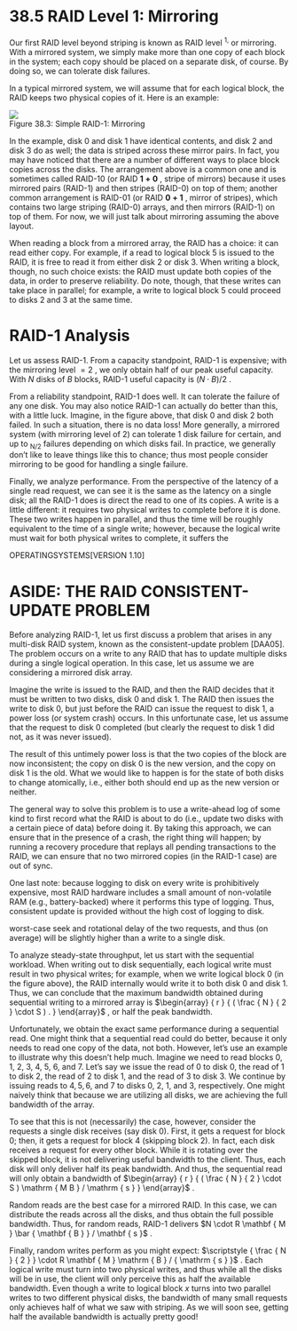 # 38.5 RAID Level 1: Mirroring  

Our first RAID level beyond striping is known as RAID level $^ { 1 , }$ or mirroring. With a mirrored system, we simply make more than one copy of each block in the system; each copy should be placed on a separate disk, of course. By doing so, we can tolerate disk failures.  

In a typical mirrored system, we will assume that for each logical block, the RAID keeps two physical copies of it. Here is an example:  

![](images/3fb2919c2d58c3667dd03bd619c3c4b98b3deed588ff78b032f31cfd3fa48a06.jpg)  
Figure 38.3: Simple RAID-1: Mirroring  

In the example, disk 0 and disk 1 have identical contents, and disk 2 and disk 3 do as well; the data is striped across these mirror pairs. In fact, you may have noticed that there are a number of different ways to place block copies across the disks. The arrangement above is a common one and is sometimes called RAID-10 (or RAID $\mathbf { 1 + 0 }$ , stripe of mirrors) because it uses mirrored pairs (RAID-1) and then stripes (RAID-0) on top of them; another common arrangement is RAID-01 (or RAID $\mathbf { 0 + 1 }$ , mirror of stripes), which contains two large striping (RAID-0) arrays, and then mirrors (RAID-1) on top of them. For now, we will just talk about mirroring assuming the above layout.  

When reading a block from a mirrored array, the RAID has a choice: it can read either copy. For example, if a read to logical block 5 is issued to the RAID, it is free to read it from either disk 2 or disk 3. When writing a block, though, no such choice exists: the RAID must update both copies of the data, in order to preserve reliability. Do note, though, that these writes can take place in parallel; for example, a write to logical block 5 could proceed to disks 2 and 3 at the same time.  

# RAID-1 Analysis  

Let us assess RAID-1. From a capacity standpoint, RAID-1 is expensive; with the mirroring level $= 2$ , we only obtain half of our peak useful capacity. With $N$ disks of $B$ blocks, RAID-1 useful capacity is $( N \cdot B ) / 2$ .  

From a reliability standpoint, RAID-1 does well. It can tolerate the failure of any one disk. You may also notice RAID-1 can actually do better than this, with a little luck. Imagine, in the figure above, that disk 0 and disk 2 both failed. In such a situation, there is no data loss! More generally, a mirrored system (with mirroring level of 2) can tolerate 1 disk failure for certain, and up to $_ { \mathrm { N } / 2 }$ failures depending on which disks fail. In practice, we generally don’t like to leave things like this to chance; thus most people consider mirroring to be good for handling a single failure.  

Finally, we analyze performance. From the perspective of the latency of a single read request, we can see it is the same as the latency on a single disk; all the RAID-1 does is direct the read to one of its copies. A write is a little different: it requires two physical writes to complete before it is done. These two writes happen in parallel, and thus the time will be roughly equivalent to the time of a single write; however, because the logical write must wait for both physical writes to complete, it suffers the  

OPERATINGSYSTEMS[VERSION 1.10]  

# ASIDE: THE RAID CONSISTENT-UPDATE PROBLEM  

Before analyzing RAID-1, let us first discuss a problem that arises in any multi-disk RAID system, known as the consistent-update problem [DAA05]. The problem occurs on a write to any RAID that has to update multiple disks during a single logical operation. In this case, let us assume we are considering a mirrored disk array.  

Imagine the write is issued to the RAID, and then the RAID decides that it must be written to two disks, disk 0 and disk 1. The RAID then issues the write to disk 0, but just before the RAID can issue the request to disk 1, a power loss (or system crash) occurs. In this unfortunate case, let us assume that the request to disk 0 completed (but clearly the request to disk 1 did not, as it was never issued).  

The result of this untimely power loss is that the two copies of the block are now inconsistent; the copy on disk 0 is the new version, and the copy on disk 1 is the old. What we would like to happen is for the state of both disks to change atomically, i.e., either both should end up as the new version or neither.  

The general way to solve this problem is to use a write-ahead log of some kind to first record what the RAID is about to do (i.e., update two disks with a certain piece of data) before doing it. By taking this approach, we can ensure that in the presence of a crash, the right thing will happen; by running a recovery procedure that replays all pending transactions to the RAID, we can ensure that no two mirrored copies (in the RAID-1 case) are out of sync.  

One last note: because logging to disk on every write is prohibitively expensive, most RAID hardware includes a small amount of non-volatile RAM (e.g., battery-backed) where it performs this type of logging. Thus, consistent update is provided without the high cost of logging to disk.  

worst-case seek and rotational delay of the two requests, and thus (on average) will be slightly higher than a write to a single disk.  

To analyze steady-state throughput, let us start with the sequential workload. When writing out to disk sequentially, each logical write must result in two physical writes; for example, when we write logical block 0 (in the figure above), the RAID internally would write it to both disk 0 and disk 1. Thus, we can conclude that the maximum bandwidth obtained during sequential writing to a mirrored array is $\begin{array} { r } { ( \frac { N } { 2 } \cdot S ) . } \end{array}$ , or half the peak bandwidth.  

Unfortunately, we obtain the exact same performance during a sequential read. One might think that a sequential read could do better, because it only needs to read one copy of the data, not both. However, let’s use an example to illustrate why this doesn’t help much. Imagine we need to read blocks 0, 1, 2, 3, 4, 5, 6, and 7. Let’s say we issue the read of 0 to disk 0, the read of 1 to disk 2, the read of 2 to disk 1, and the read of 3 to disk 3. We continue by issuing reads to $4 , 5 , 6 ,$ and 7 to disks 0, 2, 1, and 3, respectively. One might naively think that because we are utilizing all disks, we are achieving the full bandwidth of the array.  

To see that this is not (necessarily) the case, however, consider the requests a single disk receives (say disk 0). First, it gets a request for block 0; then, it gets a request for block 4 (skipping block 2). In fact, each disk receives a request for every other block. While it is rotating over the skipped block, it is not delivering useful bandwidth to the client. Thus, each disk will only deliver half its peak bandwidth. And thus, the sequential read will only obtain a bandwidth of $\begin{array} { r } { ( \frac { N } { 2 } \cdot S ) \mathrm { M B } / \mathrm { s } } \end{array}$ .  

Random reads are the best case for a mirrored RAID. In this case, we can distribute the reads across all the disks, and thus obtain the full possible bandwidth. Thus, for random reads, RAID-1 delivers $N \cdot R \mathbf { M } \bar { \mathbf { B } } / \mathbf { s }$ .  

Finally, random writes perform as you might expect: $\scriptstyle { \frac { N } { 2 } } \cdot R \mathbf { M } \mathrm { B } / { \mathrm { s } }$ . Each logical write must turn into two physical writes, and thus while all the disks will be in use, the client will only perceive this as half the available bandwidth. Even though a write to logical block $x$ turns into two parallel writes to two different physical disks, the bandwidth of many small requests only achieves half of what we saw with striping. As we will soon see, getting half the available bandwidth is actually pretty good!  

